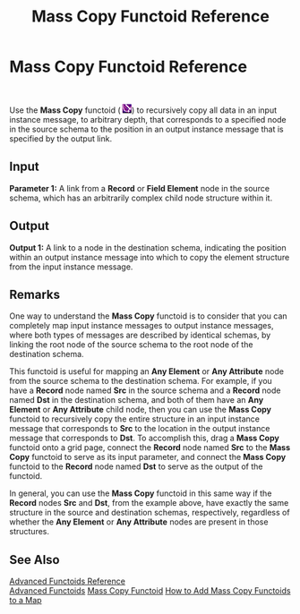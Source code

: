 ﻿---
title: Mass Copy Functoid Reference
TOCTitle: Mass Copy Functoid Reference
ms:assetid: 7172d6d3-41d5-425b-9c80-19b064a4dca2
ms:mtpsurl: https://msdn.microsoft.com/en-us/library/Aa560775(v=BTS.80)
ms:contentKeyID: 51528879
ms.date: 08/30/2017
mtps_version: v=BTS.80
---

# Mass Copy Functoid Reference

 

Use the **Mass Copy** functoid ( ![](images/Aa560018.8d9b71f3-8e19-4b2b-a393-3592b01e07f3(BTS.80).jpeg)) to recursively copy all data in an input instance message, to arbitrary depth, that corresponds to a specified node in the source schema to the position in an output instance message that is specified by the output link.

## Input

**Parameter 1:** A link from a **Record** or **Field Element** node in the source schema, which has an arbitrarily complex child node structure within it.

## Output

**Output 1:** A link to a node in the destination schema, indicating the position within an output instance message into which to copy the element structure from the input instance message.

## Remarks

One way to understand the **Mass Copy** functoid is to consider that you can completely map input instance messages to output instance messages, where both types of messages are described by identical schemas, by linking the root node of the source schema to the root node of the destination schema.

This functoid is useful for mapping an **Any Element** or **Any Attribute** node from the source schema to the destination schema. For example, if you have a **Record** node named **Src** in the source schema and a **Record** node named **Dst** in the destination schema, and both of them have an **Any Element** or **Any Attribute** child node, then you can use the **Mass Copy** functoid to recursively copy the entire structure in an input instance message that corresponds to **Src** to the location in the output instance message that corresponds to **Dst**. To accomplish this, drag a **Mass Copy** functoid onto a grid page, connect the **Record** node named **Src** to the **Mass Copy** functoid to serve as its input parameter, and connect the **Mass Copy** functoid to the **Record** node named **Dst** to serve as the output of the functoid.

In general, you can use the **Mass Copy** functoid in this same way if the **Record** nodes **Src** and **Dst**, from the example above, have exactly the same structure in the source and destination schemas, respectively, regardless of whether the **Any Element** or **Any Attribute** nodes are present in those structures.

## See Also

[Advanced Functoids Reference](advanced-functoids-reference.md)  
[Advanced Functoids](https://msdn.microsoft.com/library/aa561121\(v=bts.80\))  
[Mass Copy Functoid](https://msdn.microsoft.com/library/aa559187\(v=bts.80\))  
[How to Add Mass Copy Functoids to a Map](https://msdn.microsoft.com/library/aa559086\(v=bts.80\))

